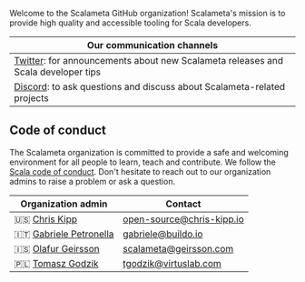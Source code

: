 Welcome to the Scalameta GitHub organization! Scalameta's mission is to provide
high quality and accessible tooling for Scala developers.

| Our communication channels                                                                                        |
| ----------------------------------------------------------------------------------------------------------------- |
| [Twitter](https://twitter.com/scalameta): for announcements about new Scalameta releases and Scala developer tips |
| [Discord](https://discord.gg/fWRUgyqKyD): to ask questions and discuss about Scalameta-related projects           |

## Code of conduct

The Scalameta organization is committed to provide a safe and welcoming
environment for all people to learn, teach and contribute. We follow the
[Scala code of conduct](https://www.scala-lang.org/conduct/). Don't hesitate to
reach out to our organization admins to raise a problem or ask a question.

| Organization admin                                  | Contact                   |
| --------------------------------------------------- | ------------------------- |
| 🇺🇸 [Chris Kipp](https://github.com/ckipp01)         | open-source@chris-kipp.io |
| 🇮🇹 [Gabriele Petronella](https://github.com/gabro)  | gabriele@buildo.io        |
| 🇮🇸 [Olafur Geirsson](https://github.com/olafurpg)   | scalameta@geirsson.com    |
| 🇵🇱 [Tomasz Godzik](https://github.com/tgodzik)      | tgodzik@virtuslab.com     |
